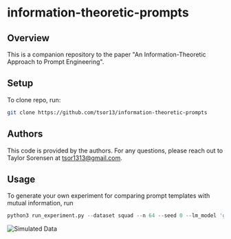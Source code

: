 # information-theoretic-prompts

## Overview

This is a companion repository to the paper "An Information-Theoretic Approach to Prompt Engineering".

## Setup
To clone repo, run:
```bash
git clone https://github.com/tsor13/information-theoretic-prompts
```

## Authors
This code is provided by the authors. For any questions, please reach out to Taylor Sorensen at tsor1313@gmail.com.

## Usage

To generate your own experiment for comparing prompt templates with mutual information, run
```python
python3 run_experiment.py --dataset squad --n 64 --seed 0 --lm_model 'gpt2-xl'
```

![Simulated Data](plots/simulated0.png?raw=true "Simulated Data")
